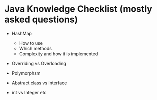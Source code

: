 Java Knowledge Checklist (mostly asked questions)
=============

- HashMap
  - How to use
  - Which methods
  - Complexity and how it is implemented
  
- Overriding vs Overloading
- Polymorphsm
- Abstract class vs interface
- int vs Integer etc

